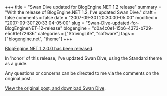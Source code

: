 +++
title = "Swan Dive updated for BlogEngine.NET 1.2 release"
summary = "With the release of BlogEngine.NET 1.2, I've updated Swan Dive."
draft = false
comments = false
date = "2007-09-30T20:30:00-05:00"
modified = "2007-09-30T20:33:04-05:00"
slug = "Swan-Dive-updated-for-BlogEngineNET-12-release"
blogengine = "d0a4c0e1-15b6-4373-b729-e5c61ef72636"
categories = ["StrivingLife", "software"]
tags = ["blogengine.net", "theme"]
+++

<p>
<a href="http://www.dotnetblogengine.net/post/Release-of-BlogEngineNET-12.aspx">BlogEngine.NET 1.2.0.0 has been released</a>.
</p>
<p>
In &#39;honor&#39; of this release, I&#39;ve updated Swan Dive, using the Standard theme as a guide.
</p>
<p>
Any questions or concerns can be directed to me via the comments on the original post.
</p>
<p>
<a href="/words/post/BlogEngineNET-11-Theme---Swan-Dive.aspx">View the original post, and download Swan Dive</a>.
</p>

